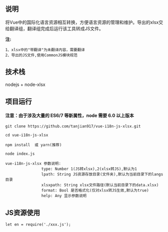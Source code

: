## 说明
将Vue中的国际化语言资源相互转换，方便语言资源的管理和维护。导出的xlsx交给翻译组，翻译组完成后运行该工具转成JS文件。

__注:__
```
1、xlsx中的"带翻译"为未翻译内容，需要翻译
2、导出的JS文件,使用CommonJS模块规范
```
## 技术栈
nodejs + node-xlsx

## 项目运行

#### 注意：由于涉及大量的 ES6/7 等新属性，node 需要 6.0 以上版本 

```
git clone https://github.com/tanjian917/vue-i18n-js-xlsx.git  

cd vue-i18n-js-xlsx

npm install  或 yarn(推荐)

node index.js

vue-i18n-js-xlsx 参数说明:
                type: Number 1(JS转xlsx),2(xlsx转JS),默认为1
                lpath: String JS资源存放目录(文件夹),默认为当前目录下的langs目录
                xlsxpath: String xlsx文件路径(默认当前目录下的data.xlsx)
                format: Bool 是否格式化(仅对xlsx转JS生效,默认为true)
                help: Any 显示参数说明
```

## JS资源使用
```
let en = require('./xxx.js');
```

